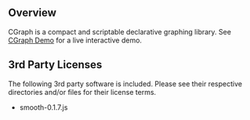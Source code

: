 ## Overview

CGraph is a compact and scriptable declarative graphing library.
See [CGraph Demo](https://pieths.github.io/cgraph) for a live
interactive demo.

## 3rd Party Licenses

The following 3rd party software is included.
Please see their respective directories and/or files for their license terms.

* smooth-0.1.7.js

